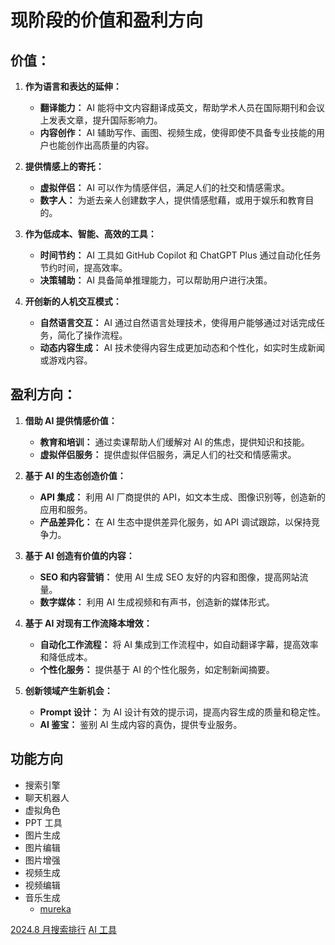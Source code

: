 # 现阶段的价值和盈利方向

## 价值：

1. **作为语言和表达的延伸：**

   - **翻译能力：** AI 能将中文内容翻译成英文，帮助学术人员在国际期刊和会议上发表文章，提升国际影响力。
   - **内容创作：** AI 辅助写作、画图、视频生成，使得即使不具备专业技能的用户也能创作出高质量的内容。

2. **提供情感上的寄托：**

   - **虚拟伴侣：** AI 可以作为情感伴侣，满足人们的社交和情感需求。
   - **数字人：** 为逝去亲人创建数字人，提供情感慰藉，或用于娱乐和教育目的。

3. **作为低成本、智能、高效的工具：**

   - **时间节约：** AI 工具如 GitHub Copilot 和 ChatGPT Plus 通过自动化任务节约时间，提高效率。
   - **决策辅助：** AI 具备简单推理能力，可以帮助用户进行决策。

4. **开创新的人机交互模式：**
   - **自然语言交互：** AI 通过自然语言处理技术，使得用户能够通过对话完成任务，简化了操作流程。
   - **动态内容生成：** AI 技术使得内容生成更加动态和个性化，如实时生成新闻或游戏内容。

## 盈利方向：

1. **借助 AI 提供情感价值：**

   - **教育和培训：** 通过卖课帮助人们缓解对 AI 的焦虑，提供知识和技能。
   - **虚拟伴侣服务：** 提供虚拟伴侣服务，满足人们的社交和情感需求。

2. **基于 AI 的生态创造价值：**

   - **API 集成：** 利用 AI 厂商提供的 API，如文本生成、图像识别等，创造新的应用和服务。
   - **产品差异化：** 在 AI 生态中提供差异化服务，如 API 调试跟踪，以保持竞争力。

3. **基于 AI 创造有价值的内容：**

   - **SEO 和内容营销：** 使用 AI 生成 SEO 友好的内容和图像，提高网站流量。
   - **数字媒体：** 利用 AI 生成视频和有声书，创造新的媒体形式。

4. **基于 AI 对现有工作流降本增效：**

   - **自动化工作流程：** 将 AI 集成到工作流程中，如自动翻译字幕，提高效率和降低成本。
   - **个性化服务：** 提供基于 AI 的个性化服务，如定制新闻摘要。

5. **创新领域产生新机会：**
   - **Prompt 设计：** 为 AI 设计有效的提示词，提高内容生成的质量和稳定性。
   - **AI 鉴宝：** 鉴别 AI 生成内容的真伪，提供专业服务。

## 功能方向

- 搜索引擎
- 聊天机器人
- 虚拟角色
- PPT 工具
- 图片生成
- 图片编辑
- 图片增强
- 视频生成
- 视频编辑
- 音乐生成
  - [mureka](https://www.mureka.ai/create)

[2024.8 月搜索排行](https://mp.weixin.qq.com/s/XgNvqog-IuFQmyPnT7RMmA)
[AI 工具](https://mp.weixin.qq.com/s/2tzUyDklbIe8iMsOYPvMRg)
